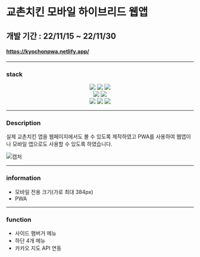 # 교촌치킨 모바일 하이브리드 웹앱

## 개발 기간 : 22/11/15 ~ 22/11/30

#### https://kyochonpwa.netlify.app/

---

### stack

<div align="center">
  <img src="https://img.shields.io/badge/Node.js-v18.12.1-72a960"/>
  <img src="https://img.shields.io/badge/NPM-v8.19.2-c53635"/>
  <img src="https://img.shields.io/badge/Yarn-v1.22.19-2c8ebb"/>
</div>

<div align="center">
  <img src="https://img.shields.io/badge/SCSS-v1.56-c66394"/>
  <img src="https://img.shields.io/badge/Tailwindcss-v3.2.4-2b91a9"/>
</div>

<div align="center">
  <img src="https://img.shields.io/badge/React-v18.2.0-5ed3f3"/>
  <img src="https://img.shields.io/badge/React Router Dom-v6.4.3-f44250"/>
  <img src="https://img.shields.io/badge/Create React app-v5.0.1-09cca7"/>
</div>

---

### Description
  실제 교촌치킨 앱을 웹페이지에서도 볼 수 있도록 제작하였고 PWA를 사용하여 웹앱이나 모바일 앱으로도 사용할 수 있도록 하였습니다.
    
  ![캡처](https://user-images.githubusercontent.com/110226523/210194146-6b9875ba-dbe5-4ac4-a800-d1bdca902a43.PNG)
  
---

### information
  - 모바일 전용 크기(가로 최대 384px)
  - PWA
---

### function
  - 사이드 햄버거 메뉴
  - 하단 4개 메뉴
  - 카카오 지도 API 연동
